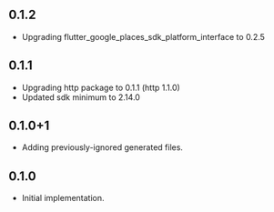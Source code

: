 ## 0.1.2

* Upgrading flutter_google_places_sdk_platform_interface to 0.2.5

## 0.1.1

* Upgrading http package to 0.1.1 (http 1.1.0)
* Updated sdk minimum to 2.14.0

## 0.1.0+1

* Adding previously-ignored generated files.

## 0.1.0

* Initial implementation.
